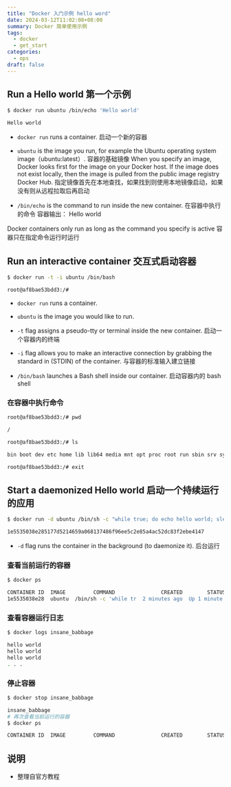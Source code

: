 ```yaml
---
title: "Docker 入门示例 hello word"
date: 2024-03-12T11:02:08+08:00
summary: Docker 简单使用示例
tags:
  - docker
  - get_start
categories:
  - ops
draft: false
---
```


## Run a Hello world 第一个示例

```sh
$ docker run ubuntu /bin/echo 'Hello world'

Hello world
```

- `docker run` runs a container. 启动一个新的容器
- `ubuntu` is the image you run, for example the Ubuntu operating system image（ubuntu:latest）. 容器的基础镜像
  When you specify an image, Docker looks first for the image on your Docker host.
  If the image does not exist locally, then the image is pulled from the public image registry Docker Hub.
  指定镜像首先在本地查找，如果找到则使用本地镜像启动，如果没有则从远程拉取后再启动

- `/bin/echo` is the command to run inside the new container. 在容器中执行的命令
  容器输出： Hello world

Docker containers only run as long as the command you specify is active
容器只在指定命令运行时运行

## Run an interactive container 交互式启动容器

```sh
$ docker run -t -i ubuntu /bin/bash

root@af8bae53bdd3:/#
```

- `docker run` runs a container.

- `ubuntu` is the image you would like to run.

- `-t` flag assigns a pseudo-tty or terminal inside the new container. 启动一个容器内的终端

- `-i` flag allows you to make an interactive connection by grabbing the standard in (STDIN) of the container. 与容器的标准输入建立链接

- `/bin/bash` launches a Bash shell inside our container. 启动容器内的 bash shell

### 在容器中执行命令

```sh
root@af8bae53bdd3:/# pwd

/

root@af8bae53bdd3:/# ls

bin boot dev etc home lib lib64 media mnt opt proc root run sbin srv sys tmp usr var

root@af8bae53bdd3:/# exit
```

## Start a daemonized Hello world 启动一个持续运行的应用

```sh
$ docker run -d ubuntu /bin/sh -c "while true; do echo hello world; sleep 1; done"

1e5535038e285177d5214659a068137486f96ee5c2e85a4ac52dc83f2ebe4147
```

- `-d` flag runs the container in the background (to daemonize it). 后台运行

### 查看当前运行的容器

```sh
$ docker ps

CONTAINER ID  IMAGE         COMMAND               CREATED        STATUS       PORTS NAMES
1e5535038e28  ubuntu  /bin/sh -c 'while tr  2 minutes ago  Up 1 minute        insane_babbage
```

### 查看容器运行日志

```sh
$ docker logs insane_babbage

hello world
hello world
hello world
. . .
```

### 停止容器

```sh
$ docker stop insane_babbage

insane_babbage
# 再次查看当前运行的容器
$ docker ps

CONTAINER ID  IMAGE         COMMAND               CREATED        STATUS       PORTS NAMES
```

## 说明

- 整理自官方教程
